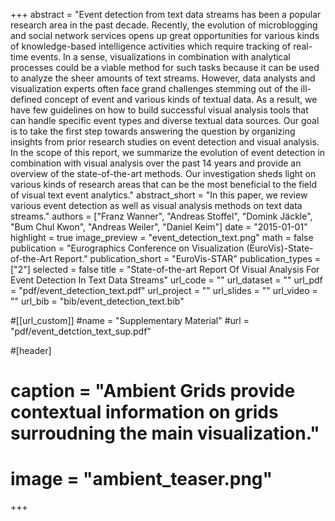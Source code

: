 +++
abstract = "Event detection from text data streams has been a popular research area in the past decade. Recently, the evolution of microblogging and social network services opens up great opportunities for various kinds of knowledge-based intelligence activities which require tracking of real-time events. In a sense, visualizations in combination with analytical processes could be a viable method for such tasks because it can be used to analyze the sheer amounts of text streams. However, data analysts and visualization experts often face grand challenges stemming out of the ill-defined concept of event and various kinds of textual data. As a result, we have few guidelines on how to build successful visual analysis tools that can handle specific event types and diverse textual data sources. Our goal is to take the first step towards answering the question by organizing insights from prior research studies on event detection and visual analysis. In the scope of this report, we summarize the evolution of event detection in combination with visual analysis over the past 14 years and provide an overview of the state-of-the-art methods. Our investigation sheds light on various kinds of research areas that can be the most beneficial to the field of visual text event analytics."
abstract_short = "In this paper, we review various event detection as well as visual analysis methods on text data streams."
authors = ["Franz Wanner", "Andreas Stoffel", "Domink Jäckle", "Bum Chul Kwon", "Andreas Weiler", "Daniel Keim"]
date = "2015-01-01"
highlight = true
image_preview = "event_detection_text.png"
math = false
publication = "Eurographics Conference on Visualization (EuroVis)-State-of-the-Art Report."
publication_short = "EuroVis-STAR"
publication_types = ["2"]
selected = false
title = "State-of-the-art Report Of Visual Analysis For Event Detection In Text Data Streams"
url_code = ""
url_dataset = ""
url_pdf = "pdf/event_detection_text.pdf"
url_project = ""
url_slides = ""
url_video = ""
url_bib = "bib/event_detection_text.bib"

#[[url_custom]]
#name = "Supplementary Material"
#url = "pdf/event_detction_text_sup.pdf"

#[header]
#  caption = "Ambient Grids provide contextual information on grids surroudning the main visualization."
#  image = "ambient_teaser.png"

+++

